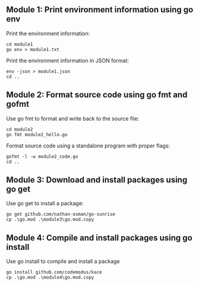 ## Module 1: Print environment information using go env

Print the environment information:
```
cd module1
go env > module1.txt
```

Print the environment information in JSON format:
```
env -json > module1.json  
cd ..
```

## Module 2: Format source code using go fmt and gofmt

Use go fmt to format and write back to the source file:
```
cd module2
go fmt module2_hello.go
```

Format source code using a standalone program with proper flags:
```
gofmt -l -w module2_code.go
cd ..
```

## Module 3: Download and install packages using go get

Use go get to install a package:
```
go get github.com/nathan-osman/go-sunrise
cp .\go.mod .\module3\go.mod.copy
```

## Module 4: Compile and install packages using go install

Use go install to compile and install a package
```
go install github.com/codemodus/kace
cp .\go.mod .\module4\go.mod.copy
```